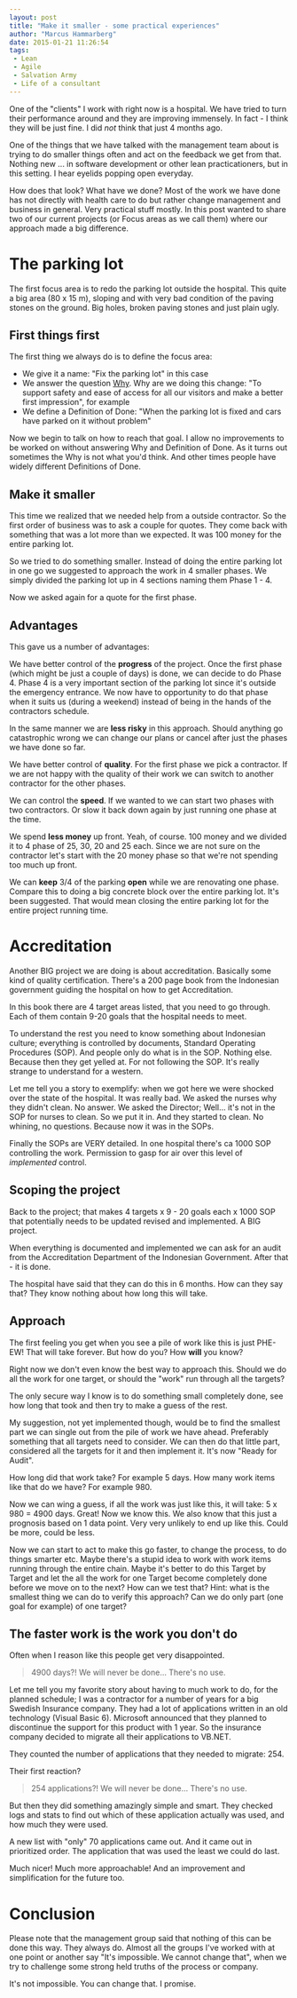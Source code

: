 ```yaml
---
layout: post
title: "Make it smaller - some practical experiences"
author: "Marcus Hammarberg"
date: 2015-01-21 11:26:54
tags:
 - Lean
 - Agile
 - Salvation Army
 - Life of a consultant
---
```


One of the "clients" I work with right now is a hospital. We have tried to turn their performance around and they are improving immensely. In fact - I think they will be just fine. I did *not* think that just 4 months ago.

One of the things that we have talked with the management team about is trying to do smaller things often and act on the feedback we get from that. Nothing new ... in software development or other lean practicationers, but in this setting. I hear eyelids popping open everyday.

How does that look? What have we done? Most of the work we have done has not directly with health care to do but rather change management and business in general. Very practical stuff mostly. In this post wanted to share two of our current projects (or Focus areas as we call them) where our approach made a big difference.

<a more='more'></a>

# The parking lot
The first focus area is to redo the parking lot outside the hospital. This quite a big area (80 x 15 m), sloping and with very bad condition of the paving stones on the ground. Big holes, broken paving stones and just plain ugly.

## First things first

The first thing we always do is to define the focus area:

- We give it a name: "Fix the parking lot" in this case
- We answer the question [Why](http://www.marcusoft.net/2015/01/things-i-say-often-why.html). Why are we doing this change: "To support safety and ease of access for all our visitors and make a better first impression", for example
- We define a Definition of Done: "When the parking lot is fixed and cars have parked on it without problem"

Now we begin to talk on how to reach that goal. I allow no improvements to be worked on without answering Why and Definition of Done. As it turns out sometimes the Why is not what you'd think. And other times people have widely different Definitions of Done.

## Make it smaller
This time we realized that we needed help from a outside contractor. So the first order of business was to ask a couple for quotes. They come back with something that was a lot more than we expected. It was 100 money for the entire parking lot.

So we tried to do something smaller. Instead of doing the entire parking lot in one go we suggested to approach the work in 4 smaller phases. We simply divided the parking lot up in 4 sections naming them Phase 1 - 4.

Now we asked again for a quote for the first phase.

## Advantages
This gave us a number of advantages:

We have better control of the **progress** of the project. Once the first phase (which might be just a couple of days) is done, we can decide to do Phase 4. Phase 4 is a very important section of the parking lot since it's outside the emergency entrance. We now have to opportunity to do that phase when it suits us (during a weekend) instead of being in the hands of the contractors schedule.

In the same manner we are **less risky** in this approach. Should anything go catastrophic wrong we can change our plans or cancel after just the phases we have done so far.

We have better control of **quality**. For the first phase we pick a contractor. If we are not happy with the quality of their work we can switch to another contractor for the other phases.

We can control the **speed**. If we wanted to we can start two phases with two contractors. Or slow it back down again by just running one phase at the time.

We spend **less money** up front. Yeah, of course. 100 money and we divided it to 4 phase of 25, 30, 20 and 25 each. Since we are not sure on the contractor let's start with the 20 money phase so that we're not spending too much up front.

We can **keep** 3/4 of the parking **open** while we are renovating one phase. Compare this to doing a big concrete block over the entire parking lot. It's been suggested. That would mean closing the entire parking lot for the entire project running time.

# Accreditation

Another BIG project we are doing is about accreditation. Basically some kind of quality certification. There's a 200 page book from the Indonesian government guiding the hospital on how to get Accreditation.

In this book there are 4 target areas listed, that you need to go through. Each of them contain 9-20 goals that the hospital needs to meet.

To understand the rest you need to know something about Indonesian culture; everything is controlled by documents, Standard Operating Procedures (SOP). And people only do what is in the SOP. Nothing else. Because then they get yelled at. For not following the SOP. It's really strange to understand for a western.

Let me tell you a story to exemplify:
when we got here we were shocked over the state of the hospital. It was really bad. We asked the nurses why they didn't clean. No answer. We asked the Director; Well... it's not in the SOP for nurses to clean.
So we put it in.
And they started to clean. No whining, no questions. Because now it was in the SOPs.

Finally the SOPs are VERY detailed. In one hospital there's ca 1000 SOP controlling the work. Permission to gasp for air over this level of *implemented* control.

## Scoping the project

Back to the project; that makes 4 targets x 9 - 20 goals each x 1000 SOP that potentially needs to be updated revised and implemented. A BIG project.

When everything is documented and implemented we can ask for an audit from the Accreditation Department of the Indonesian Government. After that - it is done.

The hospital have said that they can do this in 6 months. How can they say that? They know nothing about how long this will take.

## Approach

The first feeling you get when you see a pile of work like this is just PHE-EW! That will take forever. But how do you? How **will** you know?

Right now we don't even know the best way to approach this. Should we do all the work for one target, or should the "work" run through all the targets?

The only secure way I know is to do something small completely done, see how long that took and then try to make a guess of the rest.

My suggestion, not yet implemented though, would be to find the smallest part we can single out from the pile of work we have ahead. Preferably something that all targets need to consider. We can then do that little part, considered all the targets for it and then implement it. It's now "Ready for Audit".

How long did that work take? For example 5 days.
How many work items like that do we have? For example 980.

Now we can wing a guess, if all the work was just like this, it will take: 5 x 980 = 4900 days.
Great! Now we know this. We also know that this just a prognosis based on 1 data point. Very very unlikely to end up like this. Could be more, could be less.

Now we can start to act to make this go faster, to change the process, to do things smarter etc. Maybe there's a stupid idea to work with work items running through the entire chain. Maybe it's better to do this Target by Target and let the all the work for one Target become completely done before we move on to the next?
How can we test that? Hint: what is the smallest thing we can do to verify this approach? Can we do only part (one goal for example) of one target?

## The faster work is the work you don't do
Often when I reason like this people get very disappointed.

<blockquote>4900 days?! We will never be done... There's no use.</blockquote>

Let me tell you my favorite story about having to much work to do, for the planned schedule;
I was a contractor for a number of years for a big Swedish Insurance company. They had a lot of applications written in an old technology (Visual Basic 6). Microsoft announced that they planned to discontinue the support for this product with 1 year. So the insurance company decided to migrate all their applications to VB.NET.

They counted the number of applications that they needed to migrate: 254.

Their first reaction?

<blockquote>254 applications?! We will never be done... There's no use.</blockquote>

But then they did something amazingly simple and smart. They checked logs and stats to find out which of these application actually was used, and how much they were used.

A new list with "only" 70 applications came out. And it came out in prioritized order. The application that was used the least we could do last.

Much nicer! Much more approachable! And an improvement and simplification for the future too.

# Conclusion

Please note that the management group said that nothing of this can be done this way.
They always do. Almost all the groups I've worked with at one point or another say "It's impossible. We cannot change that", when we try to challenge some strong held truths of the process or company.

It's not impossible. You can change that.
I promise.